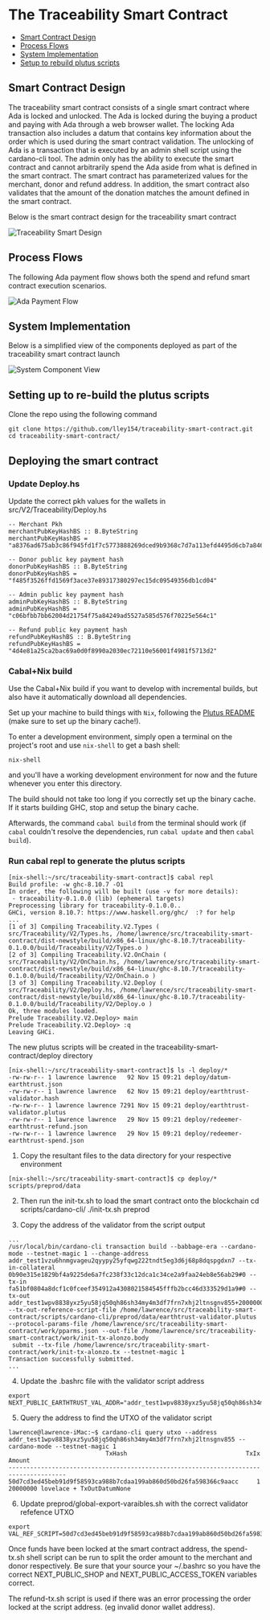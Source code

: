 # The Traceability Smart Contract

- [Smart Contract Design](#smart-contract-design)
- [Process Flows](#process-flows)
- [System Implementation](#system-implementation)
- [Setup to rebuild plutus scripts](#setting-up-to-re-build-the-plutus-scripts)

## Smart Contract Design
The traceability smart contract consists of a single smart contract where Ada is locked and unlocked.   The Ada is locked during the buying a product and paying with Ada through a web browser wallet.  The locking Ada transaction also includes a datum that contains key information about the order which is used during the smart contract validation.  The unlocking of Ada is a transaction that is executed by an admin shell script using the cardano-cli tool.  The admin only has the ability to execute the smart contract and cannot arbitrarily spend the Ada aside from what is defined in the smart contract.   The smart contract has parameterized values for the merchant, donor and refund address.   In addition, the smart contract also validates that the amount of the donation matches the amount defined in the smart contract.    

Below is the smart contract design for the traceability smart contract

![Traceability Smart Design](/images/smart-contract-design.png)



## Process Flows
The following Ada payment flow shows both the spend and refund smart contract execution scenarios.

![Ada Payment Flow](/images/ada-payment-flow.png)


## System Implementation
Below is a simplified view of the components deployed as part of the traceability smart contract launch

![System Component View](/images/system-components.png)



## Setting up to re-build the plutus scripts

Clone the repo using the following command
```
git clone https://github.com/lley154/traceability-smart-contract.git
cd traceability-smart-contract/
```


## Deploying the smart contract
### Update Deploy.hs
Update the correct pkh values for the wallets in src/V2/Traceability/Deploy.hs
```
-- Merchant Pkh
merchantPubKeyHashBS :: B.ByteString
merchantPubKeyHashBS = "a8376ad675ab3c86f945fd1f7c5773888269dced9b9368c7d7a113efd4495d6cb7a846ec2be6a23fe1991ef3c507cab3cdaba326d5263cf5"

-- Donor public key payment hash
donorPubKeyHashBS :: B.ByteString
donorPubKeyHashBS = "f485f3526ffd1569f3ace37e89317380297ec15dc09549356db1cd04"

-- Admin public key payment hash
adminPubKeyHashBS :: B.ByteString
adminPubKeyHashBS = "c06bfbb7bb62004d21754f75a84249ad5527a585d576f70225e564c1"

-- Refund public key payment hash
refundPubKeyHashBS :: B.ByteString
refundPubKeyHashBS = "4d4e81a25ca2bac69a0d0f8990a2030ec72110e56001f4981f5713d2"
```


### Cabal+Nix build

Use the Cabal+Nix build if you want to develop with incremental builds, but also have it automatically download all dependencies.

Set up your machine to build things with `Nix`, following the [Plutus README](https://github.com/input-output-hk/plutus/blob/master/README.adoc) (make sure to set up the binary cache!).

To enter a development environment, simply open a terminal on the project's root and use `nix-shell` to get a bash shell:

```
nix-shell
```

and you'll have a working development environment for now and the future whenever you enter this directory.

The build should not take too long if you correctly set up the binary cache. If it starts building GHC, stop and setup the binary cache.

Afterwards, the command `cabal build` from the terminal should work (if `cabal` couldn't resolve the dependencies, run `cabal update` and then `cabal build`).


### Run cabal repl to generate the plutus scripts

```
[nix-shell:~/src/traceability-smart-contract]$ cabal repl
Build profile: -w ghc-8.10.7 -O1
In order, the following will be built (use -v for more details):
 - traceability-0.1.0.0 (lib) (ephemeral targets)
Preprocessing library for traceability-0.1.0.0..
GHCi, version 8.10.7: https://www.haskell.org/ghc/  :? for help
...
[1 of 3] Compiling Traceability.V2.Types ( src/Traceability/V2/Types.hs, /home/lawrence/src/traceability-smart-contract/dist-newstyle/build/x86_64-linux/ghc-8.10.7/traceability-0.1.0.0/build/Traceability/V2/Types.o )
[2 of 3] Compiling Traceability.V2.OnChain ( src/Traceability/V2/OnChain.hs, /home/lawrence/src/traceability-smart-contract/dist-newstyle/build/x86_64-linux/ghc-8.10.7/traceability-0.1.0.0/build/Traceability/V2/OnChain.o )
[3 of 3] Compiling Traceability.V2.Deploy ( src/Traceability/V2/Deploy.hs, /home/lawrence/src/traceability-smart-contract/dist-newstyle/build/x86_64-linux/ghc-8.10.7/traceability-0.1.0.0/build/Traceability/V2/Deploy.o )
Ok, three modules loaded.
Prelude Traceability.V2.Deploy> main
Prelude Traceability.V2.Deploy> :q
Leaving GHCi.

```
The new plutus scripts will be created in the traceability-smart-contract/deploy directory

```
[nix-shell:~/src/traceability-smart-contract]$ ls -l deploy/*
-rw-rw-r-- 1 lawrence lawrence   92 Nov 15 09:21 deploy/datum-earthtrust.json
-rw-rw-r-- 1 lawrence lawrence   62 Nov 15 09:21 deploy/earthtrust-validator.hash
-rw-rw-r-- 1 lawrence lawrence 7291 Nov 15 09:21 deploy/earthtrust-validator.plutus
-rw-rw-r-- 1 lawrence lawrence   29 Nov 15 09:21 deploy/redeemer-earthtrust-refund.json
-rw-rw-r-- 1 lawrence lawrence   29 Nov 15 09:21 deploy/redeemer-earthtrust-spend.json

```

1) Copy the resultant files to the data directory for your respective environment

```
[nix-shell:~/src/traceability-smart-contract]$ cp deploy/* scripts/preprod/data
```
2) Then run the init-tx.sh to load the smart contract onto the blockchain
cd scripts/cardano-cli/
./init-tx.sh preprod

3) Copy the address of the validator from the script output

```
...
/usr/local/bin/cardano-cli transaction build --babbage-era --cardano-mode --testnet-magic 1 --change-address addr_test1vzu6hnmgvageu2qyypy25yfqwg222tndt5eg3d6j68p8dqspgdxn7 --tx-in-collateral 0b90e315e1829bf4a9225de6a7fc238f33c12dca1c34ce2a9faa24eb8e56ab29#0 --tx-in fa51bf0804a8dcf1c0fceef354912a4308021584545fffb2bcc46d333529d1a9#0 --tx-out addr_test1wpv8838yxz5yu58jq50qh86sh34my4m3df7frn7xhj2ltnsgnv855+20000000 --tx-out-reference-script-file /home/lawrence/src/traceability-smart-contract/scripts/cardano-cli/preprod/data/earthtrust-validator.plutus --protocol-params-file /home/lawrence/src/traceability-smart-contract/work/pparms.json --out-file /home/lawrence/src/traceability-smart-contract/work/init-tx-alonzo.body
 submit --tx-file /home/lawrence/src/traceability-smart-contract/work/init-tx-alonzo.tx --testnet-magic 1
Transaction successfully submitted.
...
```

4) Update the .bashrc file with the validator script address
```
export NEXT_PUBLIC_EARTHTRUST_VAL_ADDR="addr_test1wpv8838yxz5yu58jq50qh86sh34my4m3df7frn7xhj2ltnsgnv855"
```

5) Query the address to find the UTXO of the validator script
```
lawrence@lawrence-iMac:~$ cardano-cli query utxo --address addr_test1wpv8838yxz5yu58jq50qh86sh34my4m3df7frn7xhj2ltnsgnv855 --cardano-mode --testnet-magic 1
                           TxHash                                 TxIx        Amount
--------------------------------------------------------------------------------------
50d7cd3ed45beb91d9f58593ca988b7cdaa199ab860d50bd26fa598366c9aacc     1        20000000 lovelace + TxOutDatumNone
```

6) Update preprod/global-export-varaibles.sh with the correct validator refefence UTXO
```
export VAL_REF_SCRIPT=50d7cd3ed45beb91d9f58593ca988b7cdaa199ab860d50bd26fa598366c9aacc#1
```

Once funds have been locked at the smart contract address, the spend-tx.sh shell script can be run to split the order amount to the merchant and donor respectively.  Be sure that your source your ~/.bashrc so you have the correct NEXT_PUBLIC_SHOP and NEXT_PUBLIC_ACCESS_TOKEN variables correct.   

The refund-tx.sh script is used if there was an error processing the order locked at the script address.  (eg invalid donor wallet address).













